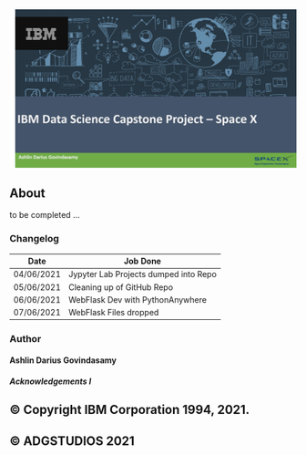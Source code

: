 <img src="https://raw.githubusercontent.com/ADGVLOGS/IBM-DataScience-SpaceX-Capstone/main/logo/bg.png">

## About

to be completed ... 



### Changelog


| Date           | Job Done        | 
|----------------| --------------- | 
| 04/06/2021 | Jypyter Lab Projects dumped into Repo  |
| 05/06/2021 | Cleaning up of GitHub Repo             |
| 06/06/2021 | WebFlask Dev with PythonAnywhere       |
| 07/06/2021 | WebFlask Files dropped                 |


### Author

#### Ashlin Darius Govindasamy

##### Acknowledgements I


## © Copyright IBM Corporation 1994, 2021.
## © ADGSTUDIOS 2021
